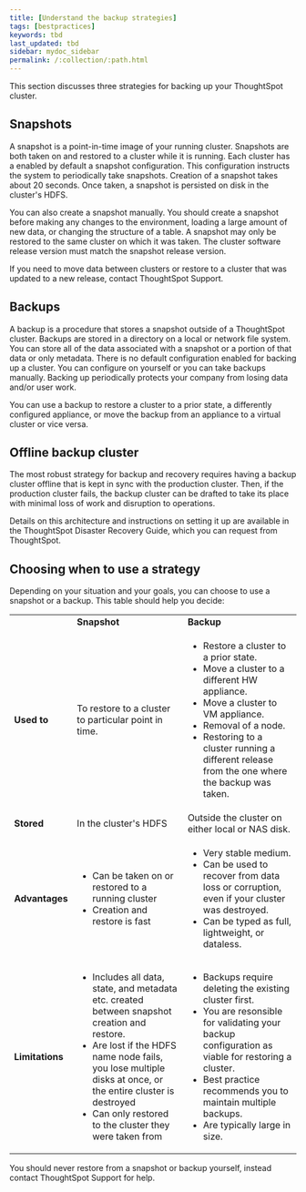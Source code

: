 ```yaml
---
title: [Understand the backup strategies]
tags: [bestpractices]
keywords: tbd
last_updated: tbd
sidebar: mydoc_sidebar
permalink: /:collection/:path.html
---
```

This section discusses three strategies for backing up your ThoughtSpot cluster.

## Snapshots

A snapshot is a point-in-time image of your running cluster. Snapshots are both taken on and restored to a cluster while it is running. Each cluster has a enabled by default a snapshot configuration. This configuration instructs the system to periodically take snapshots. Creation of a snapshot takes about 20 seconds. Once taken, a snapshot is persisted on disk in the cluster's HDFS.

You can also create a snapshot manually. You should create a snapshot before making any changes to the environment, loading a large amount of new data, or changing the structure of a table. A snapshot may only be restored to the same cluster on which it was taken. The cluster software release version must match the snapshot release version.

If you need to move data between clusters or restore to a cluster that was updated to a new release, contact ThoughtSpot Support.

## Backups

A backup is a procedure that stores a snapshot outside of a ThoughtSpot cluster. Backups are stored in a directory on a local or network file system. You can store all of the data associated with a snapshot or a portion of that data or only metadata. There is no default configuration enabled for backing up a cluster. You can configure on yourself or you can take backups manually. Backing up periodically protects your company from losing data and/or user work.

You can use a backup to restore a cluster to a prior state, a differently configured appliance, or move the backup from an appliance to a virtual cluster or vice versa.

## Offline backup cluster

The most robust strategy for backup and recovery requires having a backup cluster offline that is kept in sync with the production cluster. Then, if the production cluster fails, the backup cluster can be drafted to take its place with minimal loss of work and disruption to operations.

Details on this architecture and instructions on setting it up are available in the ThoughtSpot Disaster Recovery Guide, which you can request from ThoughtSpot.

## Choosing when to use a strategy

Depending on your situation and your goals, you can choose to use a snapshot or a backup. This table should help you decide:

<table>
<colgroup>
<col width="16%" />
<col width="42%" />
<col width="42%" />
</colgroup>
                <tr>
                    <td/>
                    <td><b>Snapshot</b></td>
                    <td><b>Backup</b></td>
                </tr>
                <tr>
                    <td><b>Used to</b></td>
                    <td>To restore to a cluster to particular point in time.</td>
                    <td>
                        <ul id="ul_vbv_tlc_m1b">
                            <li>Restore a cluster to a prior state.</li>
                            <li>Move a cluster to a different HW appliance.</li>
                            <li>Move a cluster to VM appliance.</li>
                            <li>Removal of a node.</li>
                            <li>Restoring to a cluster running a different release from the one
                                where the backup was taken.</li>
                        </ul>
                    </td>
                </tr>
                <tr>
                    <td><b>Stored</b></td>
                    <td>In the cluster's HDFS</td>
                    <td>Outside the cluster on either local or NAS disk.</td>
                </tr>
                <tr>
                    <td><b>Advantages</b></td>
                    <td>
                        <ul id="ul_zxj_bmc_m1b">
                            <li>Can be taken on or restored to a running cluster</li>
                            <li>Creation and restore is fast</li>
                        </ul>
                    </td>
                    <td>
                        <ul>
                            <li>Very stable medium.</li>
                            <li>Can be used to recover from data loss or corruption, even if your
                                cluster was destroyed.</li>
                            <li>Can be typed as full, lightweight, or dataless.</li>
                        </ul>
                    </td>
                </tr>
                <tr>
                    <td><b>Limitations</b></td>
                    <td>
                        <ul id="ul_c1v_mmc_m1b">
                            <li>Includes  all data, state, and metadata etc. created between
                                snapshot creation and restore.</li>
                            <li>Are lost if the HDFS name node fails, you lose multiple disks at
                                once, or the entire cluster is destroyed</li>
                            <li>Can only restored to the cluster they were taken from</li>
                        </ul>
                    </td>
                    <td>
                        <ul id="ul_lzn_tmc_m1b">
                            <li>Backups require deleting the existing cluster first.
                            <li>You are resonsible for validating your backup configuration as
                                viable for restoring a cluster.</li>
                            <li>Best practice recommends you to maintain multiple backups.</li>
                            <li>Are typically large in size.</li>
                        </ul>
                    </td>
                </tr>
            </table>

You should never restore from a snapshot or backup yourself, instead contact ThoughtSpot Support for help.
